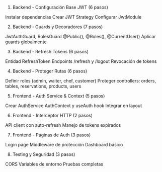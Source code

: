 1. Backend - Configuración Base JWT (6 pasos)

Instalar dependencias
Crear JWT Strategy
Configurar JwtModule

2. Backend - Guards y Decoradores (7 pasos)

JwtAuthGuard, RolesGuard
@Public(), @Roles(), @CurrentUser()
Aplicar guards globalmente

3. Backend - Refresh Tokens (6 pasos)

Entidad RefreshToken
Endpoints /refresh y /logout
Revocación de tokens

4. Backend - Proteger Rutas (6 pasos)

Definir roles (admin, waiter, chef, customer)
Proteger controllers: orders, tables, reservations, products, users

5. Frontend - Auth Service & Context (5 pasos)

Crear AuthService
AuthContext y useAuth hook
Integrar en layout

6. Frontend - Interceptor HTTP (2 pasos)

API client con auto-refresh
Manejo de tokens expirados

7. Frontend - Páginas de Auth (3 pasos)

Login page
Middleware de protección
Dashboard básico

8. Testing y Seguridad (3 pasos)

CORS
Variables de entorno
Pruebas completas